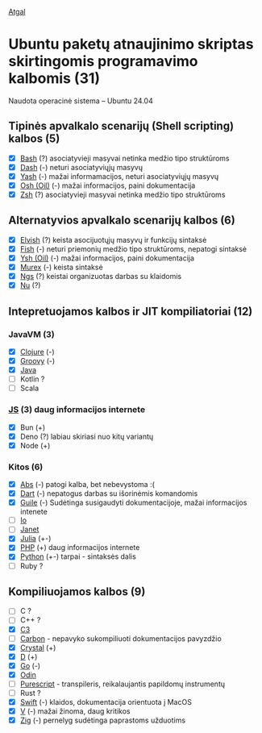 [Atgal](../readme.md)

# Ubuntu paketų atnaujinimo skriptas skirtingomis programavimo kalbomis (31)

Naudota operacinė sistema – Ubuntu 24.04

## Tipinės apvalkalo scenarijų (Shell scripting) kalbos (5)

* [x] [Bash](bash_readme.md) (?) asociatyvieji masyvai netinka medžio tipo struktūroms
* [x] [Dash](dash_readme.md) (-) neturi asociatyviųjų masyvų
* [x] [Yash](yash_readme.md) (-) mažai informamacijos, neturi asociatyviųjų masyvų
* [x] [Osh (Oil)](oil-osh_readme.md) (-) mažai informacijos, paini dokumentacija
* [x] [Zsh](zsh_readme.md) (?) asociatyvieji masyvai netinka medžio tipo struktūroms
  
## Alternatyvios apvalkalo scenarijų kalbos (6)

* [x] [Elvish](elvish_readme.md) (?) keista asocijuotųjų masyvų ir funkcijų sintaksė
* [x] [Fish](fish_readme.md) (-) neturi priemonių medžio tipo struktūroms, nepatogi sintaksė  
* [x] [Ysh (Oil)](oil-ysh_readme.md) (-) mažai informacijos, paini dokumentacija
* [x] [Murex](murex_readme.md) (-) keista sintaksė
* [x] [Ngs](ngs_readme.md) (?) keistai organizuotas darbas su klaidomis
* [x] [Nu](nu_readme.md) (?)

## Intepretuojamos kalbos ir JIT kompiliatoriai (12)

### JavaVM (3)
  
* [x] [Clojure](https://clojure.org/) (-)
* [X] [Groovy](groovy_readme.md) (-)
* [x] [Java](java_readme.md)
* [ ] Kotlin ?
* [ ] Scala

### [JS](js_readme.md) (3) daug informacijos internete

* [x] Bun (+)
* [x] Deno (?) labiau skiriasi nuo kitų variantų
* [x] Node (+)

### Kitos (6)

* [x] [Abs](abs_readme.md) (-) patogi kalba, bet nebevystoma :(
* [x] [Dart](dart_readme.md) (-) nepatogus darbas su išorinėmis komandomis
* [x] [Guile](guile_readme.md) (-) Sudėtinga susigaudyti dokumentacijoje, mažai informacijos intenete
* [ ] [Io](https://iolanguage.org/index.html)
* [ ] [Janet](https://janet-lang.org/)
* [x] [Julia](julia_readme.md) (+-)
* [x] [PHP](php_readme.md) (+) daug informacijos internete
* [x] [Python](py_readme.md) (+-) tarpai - sintaksės dalis
* [ ] Ruby ?

## Kompiliuojamos kalbos (9)

* [ ] C ?
* [ ] C++ ?
* [x] [C3](c3_readme.md)
* [ ] [Carbon](carbon_readme.md) - nepavyko sukompiliuoti dokumentacijos pavyzdžio
* [x] [Crystal](crystal_readme.md) (+)
* [x] [D](d_readme.md) (+)
* [x] [Go](go_readme.md) (-)
* [x] [Odin](odin_readme.md)
* [ ] [Purescript](purs_readme.md) - transpileris, reikalaujantis papildomų instrumentų
* [ ] Rust ?
* [x] [Swift](swift_readme.md) (-) klaidos, dokumentacija orientuota į MacOS
* [x] [V](v_readme.md) (-) mažai žinoma, daug kritikos
* [x] [Zig](zig_readme.md) (-) pernelyg sudėtinga paprastoms užduotims
